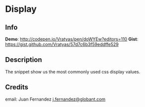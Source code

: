 # Display

## Info

__Demo__: http://codepen.io/Vratyas/pen/doWYEw?editors=110
__Gist__: https://gist.github.com/Vratyas/57d7c6b3f59eddffe529

## Description

The snippet show us the most commonly used css display values.

## Credits

email: Juan Fernandez <j.fernandez@globant.com>


